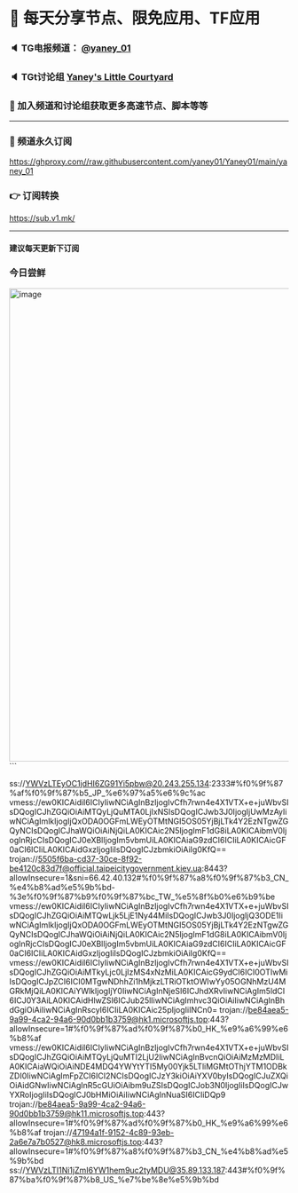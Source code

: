 # 🚀 每天分享节点、限免应用、TF应用
### 🔈 TG电报频道： [@yaney_01](https://t.me/yaney_01) 
### 🔈 TGt讨论组 [Yaney's Little Courtyard](https://t.me/+caB8IkK7JvMzM2I1)
### 🔔 加入频道和讨论组获取更多高速节点、脚本等等  
***
### 🔗  频道永久订阅
   https://ghproxy.com//raw.githubusercontent.com/yaney01/Yaney01/main/yaney_01
### 👉  订阅转换
   https://sub.v1.mk/
***
#### 建议每天更新下订阅
### 今日尝鲜
<img width="853" alt="image" src="https://user-images.githubusercontent.com/53202722/231021659-aa475783-5f3f-4210-9c55-af2670ef045e.png">
```

ss://YWVzLTEyOC1jdHI6ZG91Yi5pbw@20.243.255.134:2333#%f0%9f%87%af%f0%9f%87%b5_JP_%e6%97%a5%e6%9c%ac
vmess://ew0KICAidiI6ICIyIiwNCiAgInBzIjogIvCfh7rwn4e4X1VTX+e+juWbvSIsDQogICJhZGQiOiAiMTQyLjQuMTA0LjIxNSIsDQogICJwb3J0IjogIjUwMzAyIiwNCiAgImlkIjogIjQxODA0OGFmLWEyOTMtNGI5OS05YjBjLTk4Y2EzNTgwZGQyNCIsDQogICJhaWQiOiAiNjQiLA0KICAic2N5IjogImF1dG8iLA0KICAibmV0IjogInRjcCIsDQogICJ0eXBlIjogIm5vbmUiLA0KICAiaG9zdCI6ICIiLA0KICAicGF0aCI6ICIiLA0KICAidGxzIjogIiIsDQogICJzbmkiOiAiIg0KfQ==
trojan://5505f6ba-cd37-30ce-8f92-be4120c83d7f@official.taipeicitygovernment.kiev.ua:8443?allowInsecure=1&sni=66.42.40.132#%f0%9f%87%a8%f0%9f%87%b3_CN_%e4%b8%ad%e5%9b%bd-%3e%f0%9f%87%b9%f0%9f%87%bc_TW_%e5%8f%b0%e6%b9%be
vmess://ew0KICAidiI6ICIyIiwNCiAgInBzIjogIvCfh7rwn4e4X1VTX+e+juWbvSIsDQogICJhZGQiOiAiMTQwLjk5LjE1Ny44MiIsDQogICJwb3J0IjogIjQ3ODE1IiwNCiAgImlkIjogIjQxODA0OGFmLWEyOTMtNGI5OS05YjBjLTk4Y2EzNTgwZGQyNCIsDQogICJhaWQiOiAiNjQiLA0KICAic2N5IjogImF1dG8iLA0KICAibmV0IjogInRjcCIsDQogICJ0eXBlIjogIm5vbmUiLA0KICAiaG9zdCI6ICIiLA0KICAicGF0aCI6ICIiLA0KICAidGxzIjogIiIsDQogICJzbmkiOiAiIg0KfQ==
vmess://ew0KICAidiI6ICIyIiwNCiAgInBzIjogIvCfh7rwn4e4X1VTX+e+juWbvSIsDQogICJhZGQiOiAiMTkyLjc0LjIzMS4xNzMiLA0KICAicG9ydCI6ICI0OTIwMiIsDQogICJpZCI6ICI0MTgwNDhhZi1hMjkzLTRiOTktOWIwYy05OGNhMzU4MGRkMjQiLA0KICAiYWlkIjogIjY0IiwNCiAgInNjeSI6ICJhdXRvIiwNCiAgIm5ldCI6ICJ0Y3AiLA0KICAidHlwZSI6ICJub25lIiwNCiAgImhvc3QiOiAiIiwNCiAgInBhdGgiOiAiIiwNCiAgInRscyI6ICIiLA0KICAic25pIjogIiINCn0=
trojan://be84aea5-9a99-4ca2-94a6-90d0bb1b3759@hk1.microsoftjs.top:443?allowInsecure=1#%f0%9f%87%ad%f0%9f%87%b0_HK_%e9%a6%99%e6%b8%af
vmess://ew0KICAidiI6ICIyIiwNCiAgInBzIjogIvCfh7rwn4e4X1VTX+e+juWbvSIsDQogICJhZGQiOiAiMTQyLjQuMTI2LjU2IiwNCiAgInBvcnQiOiAiMzMzMDIiLA0KICAiaWQiOiAiNDE4MDQ4YWYtYTI5My00Yjk5LTliMGMtOThjYTM1ODBkZDI0IiwNCiAgImFpZCI6ICI2NCIsDQogICJzY3kiOiAiYXV0byIsDQogICJuZXQiOiAidGNwIiwNCiAgInR5cGUiOiAibm9uZSIsDQogICJob3N0IjogIiIsDQogICJwYXRoIjogIiIsDQogICJ0bHMiOiAiIiwNCiAgInNuaSI6ICIiDQp9
trojan://be84aea5-9a99-4ca2-94a6-90d0bb1b3759@hk11.microsoftjs.top:443?allowInsecure=1#%f0%9f%87%ad%f0%9f%87%b0_HK_%e9%a6%99%e6%b8%af
trojan://47194a1f-9152-4c89-93eb-2a6e7a7b0527@hk8.microsoftjs.top:443?allowInsecure=1#%f0%9f%87%a8%f0%9f%87%b3_CN_%e4%b8%ad%e5%9b%bd
ss://YWVzLTI1Ni1jZmI6YW1hem9uc2tyMDU@35.89.133.187:443#%f0%9f%87%ba%f0%9f%87%b8_US_%e7%be%8e%e5%9b%bd

```

